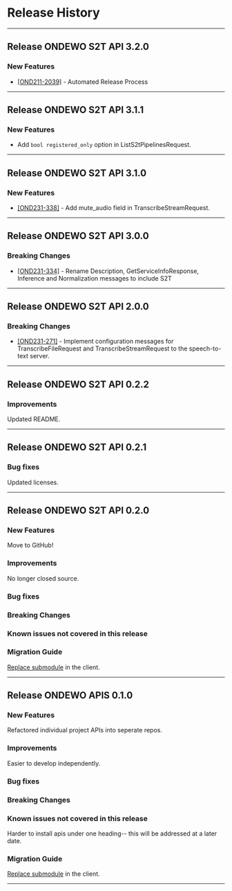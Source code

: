 # Release History
*****************
## Release ONDEWO S2T API 3.2.0

### New Features
* [[OND211-2039]](https://ondewo.atlassian.net/browse/OND211-2039) - Automated Release Process


*****************
## Release ONDEWO S2T API 3.1.1

### New Features
* Add `bool registered_only` option in ListS2tPipelinesRequest.

*****************
## Release ONDEWO S2T API 3.1.0

### New Features
 * [[OND231-338]](https://ondewo.atlassian.net/browse/OND231-338) - Add mute_audio field in TranscribeStreamRequest.

*****************
## Release ONDEWO S2T API 3.0.0

### Breaking Changes
 * [[OND231-334]](https://ondewo.atlassian.net/browse/OND231-338) - Rename Description, GetServiceInfoResponse, Inference and Normalization messages to include S2T

*****************

## Release ONDEWO S2T API 2.0.0

### Breaking Changes

 * [[OND231-271]](https://ondewo.atlassian.net/browse/OND231-271) - Implement configuration messages for TranscribeFileRequest and TranscribeStreamRequest to the speech-to-text server.

*****************

## Release ONDEWO S2T API 0.2.2

### Improvements
Updated README.

*****************
## Release ONDEWO S2T API 0.2.1

### Bug fixes
Updated licenses.

*****************
## Release ONDEWO S2T API 0.2.0

### New Features

Move to GitHub!

### Improvements

No longer closed source.

### Bug fixes

### Breaking Changes

### Known issues not covered in this release

### Migration Guide

[Replace submodule](https://stackoverflow.com/a/1260982/7756727) in the client.

*****************

## Release ONDEWO APIS 0.1.0

### New Features

Refactored individual project APIs into seperate repos.

### Improvements

Easier to develop independently.

### Bug fixes

### Breaking Changes

### Known issues not covered in this release

Harder to install apis under one heading-- this will be addressed at a later date.

### Migration Guide

[Replace submodule](https://stackoverflow.com/a/1260982/7756727) in the client.

*****************
